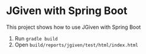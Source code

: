 # JGiven with Spring Boot

This project shows how to use JGiven with Spring Boot

1. Run `gradle build`
2. Open `build/reports/jgiven/test/html/index.html`

